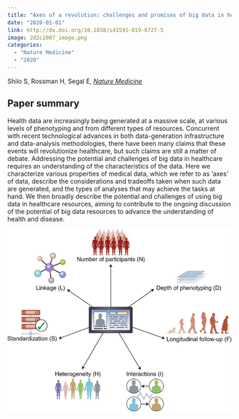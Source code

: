 ```yaml
---
title: "Axes of a revolution: challenges and promises of big data in healthcare"
date: "2020-01-01"
link: http://dx.doi.org/10.1038/s41591-019-0727-5
image: 2d2c2007_image.png
categories:
  - "Nature Medicine"
  - "2020"
---
```


Shilo S, Rossman H, Segal E, [*Nature Medicine*](http://dx.doi.org/10.1038/s41591-019-0727-5)



## Paper summary

Health data are increasingly being generated at a massive scale, at various levels of phenotyping and from different types of resources. Concurrent with recent technological advances in both data-generation infrastructure and data-analysis methodologies, there have been many claims that these events will revolutionize healthcare, but such claims are still a matter of debate. Addressing the potential and challenges of big data in healthcare requires an understanding of the characteristics of the data. Here we characterize various properties of medical data, which we refer to as ‘axes’ of data, describe the considerations and tradeoffs taken when such data are generated, and the types of analyses that may achieve the tasks at hand. We then broadly describe the potential and challenges of using big data in healthcare resources, aiming to contribute to the ongoing discussion of the potential of big data resources to advance the understanding of health and disease.

![image](2d2c2007_image.png)